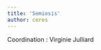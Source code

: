 ```yaml
---
title: 'Semiosis'
author: ceres
---
```

<!-- wp:paragraph -->

Coordination : Virginie Julliard

<!-- /wp:paragraph -->
